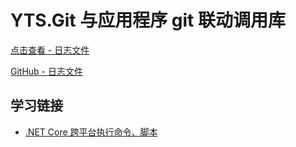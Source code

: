 # YTS.Git 与应用程序 git 联动调用库

[点击查看 - 日志文件](ChangeLog.md)

[GitHub - 日志文件](https://github.com/YellowTulipShow/DotNetCore.YTS.Solution/tree/master/YTS.Logic/ChangeLog.md)

## 学习链接

* [.NET Core 跨平台执行命令、脚本](https://www.cnblogs.com/stulzq/p/9074965.html)
